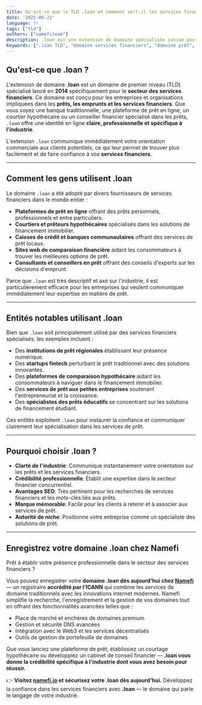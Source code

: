 ```yaml
---
title: Qu'est-ce que le TLD .loan et comment sert-il les services financiers ?
date: '2025-06-22'
language: fr
tags: ["tld"]
authors: ["namefiteam"]
description: .loan est une extension de domaine spécialisée conçue pour les services financiers, les institutions de prêt et les plateformes de finance personnelle. Découvrez son objectif, ses utilisations et ses avantages.
keywords: [".loan TLD", "domaine services financiers", "domaine prêt", "finance personnelle", "domaine hypothèque", "services de prêt", "Namefi"]
---
```



## **Qu'est-ce que .loan ?**

L'extension de domaine **.loan** est un domaine de premier niveau (TLD) spécialisé lancé en **2014** spécifiquement pour le **secteur des services financiers**. Ce domaine est conçu pour les entreprises et organisations impliquées dans les **prêts, les emprunts et les services financiers**. Que vous soyez une banque traditionnelle, une plateforme de prêt en ligne, un courtier hypothécaire ou un conseiller financier spécialisé dans les prêts, `.loan` offre une identité en ligne **claire, professionnelle et spécifique à l'industrie**.

L'extension `.loan` communique immédiatement votre orientation commerciale aux clients potentiels, ce qui leur permet de trouver plus facilement et de faire confiance à vos **services financiers**.

---

## **Comment les gens utilisent .loan**

Le domaine `.loan` a été adopté par divers fournisseurs de services financiers dans le monde entier :

*   **Plateformes de prêt en ligne** offrant des prêts personnels, professionnels et entre particuliers.
*   **Courtiers et prêteurs hypothécaires** spécialisés dans les solutions de financement immobilier.
*   **Caisses de crédit et banques communautaires** offrant des services de prêt locaux.
*   **Sites web de comparaison financière** aidant les consommateurs à trouver les meilleures options de prêt.
*   **Consultants et conseillers en prêt** offrant des conseils d'experts sur les décisions d'emprunt.

Parce que `.loan` est très descriptif et axé sur l'industrie, il est particulièrement efficace pour les entreprises qui veulent communiquer immédiatement leur expertise en matière de prêt.

---

## **Entités notables utilisant .loan**

Bien que `.loan` soit principalement utilisé par des services financiers spécialisés, les exemples incluent :

*   Des **institutions de prêt régionales** établissant leur présence numérique.
*   Des **startups fintech** perturbant le prêt traditionnel avec des solutions innovantes.
*   Des **plateformes de comparaison hypothécaire** aidant les consommateurs à naviguer dans le financement immobilier.
*   Des **services de prêt aux petites entreprises** soutenant l'entrepreneuriat et la croissance.
*   Des **spécialistes des prêts éducatifs** se concentrant sur les solutions de financement étudiant.

Ces entités exploitent `.loan` pour instaurer la confiance et communiquer clairement leur spécialisation dans les services de prêt.

---

## **Pourquoi choisir .loan ?**

*   **Clarté de l'industrie**: Communique instantanément votre orientation sur les prêts et les services financiers.
*   **Crédibilité professionnelle**: Établit une expertise dans le secteur financier concurrentiel.
*   **Avantages SEO**: Très pertinent pour les recherches de services financiers et les mots-clés liés aux prêts.
*   **Marque mémorable**: Facile pour les clients à retenir et à associer aux services de prêt.
*   **Autorité de niche**: Positionne votre entreprise comme un spécialiste des solutions de prêt.

---

## **Enregistrez votre domaine .loan chez Namefi**

Prêt à établir votre présence professionnelle dans le secteur des services financiers ?

Vous pouvez enregistrer votre **domaine .loan dès aujourd'hui chez [Namefi](https://namefi.io)** — un registraire **accrédité par l'ICANN** qui combine les services de domaine traditionnels avec les innovations internet modernes. Namefi simplifie la recherche, l'enregistrement et la gestion de vos domaines tout en offrant des fonctionnalités avancées telles que :

*   Place de marché et enchères de domaines premium
*   Gestion et sécurité DNS avancées
*   Intégration avec le Web3 et les services décentralisés
*   Outils de gestion de portefeuille de domaines

Que vous lanciez une plateforme de prêt, établissiez un courtage hypothécaire ou développiez un cabinet de conseil financier — **.loan vous donne la crédibilité spécifique à l'industrie dont vous avez besoin pour réussir.**

👉 **Visitez [namefi.io](https://namefi.io) et sécurisez votre .loan dès aujourd'hui.**
Développez la confiance dans les services financiers avec **.loan** — le domaine qui parle le langage de votre industrie.
